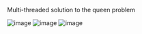 Multi-threaded solution to the queen problem

![image](https://github.com/ChantiArrakuma/Kurs/assets/115493105/776890f4-09d7-4625-bae2-272576a0e1d7)
![image](https://github.com/ChantiArrakuma/Kurs/assets/115493105/db778aa1-88d0-44b0-a6c0-19a98e498778)
![image](https://github.com/ChantiArrakuma/Kurs/assets/115493105/96c7cd17-c77c-4b75-8969-0eac0fd311fa)
